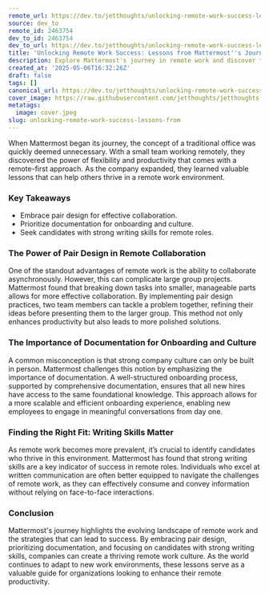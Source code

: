 ```yaml
---
remote_url: https://dev.to/jetthoughts/unlocking-remote-work-success-lessons-from-mattermosts-journey-32me
source: dev_to
remote_id: 2463754
dev_to_id: 2463754
dev_to_url: https://dev.to/jetthoughts/unlocking-remote-work-success-lessons-from-mattermosts-journey-32me
title: 'Unlocking Remote Work Success: Lessons from Mattermost''s Journey'
description: Explore Mattermost's journey in remote work and discover three key productivity hacks that can transform your remote team dynamics.
created_at: '2025-05-06T16:32:26Z'
draft: false
tags: []
canonical_url: https://dev.to/jetthoughts/unlocking-remote-work-success-lessons-from-mattermosts-journey-32me
cover_image: https://raw.githubusercontent.com/jetthoughts/jetthoughts.github.io/master/content/blog/unlocking-remote-work-success-lessons-from/cover.jpeg
metatags:
  image: cover.jpeg
slug: unlocking-remote-work-success-lessons-from
---
```

When Mattermost began its journey, the concept of a traditional office was quickly deemed unnecessary. With a small team working remotely, they discovered the power of flexibility and productivity that comes with a remote-first approach. As the company expanded, they learned valuable lessons that can help others thrive in a remote work environment.

### Key Takeaways

*   Embrace pair design for effective collaboration.
*   Prioritize documentation for onboarding and culture.
*   Seek candidates with strong writing skills for remote roles.

### The Power of Pair Design in Remote Collaboration

One of the standout advantages of remote work is the ability to collaborate asynchronously. However, this can complicate large group projects. Mattermost found that breaking down tasks into smaller, manageable parts allows for more effective collaboration. By implementing pair design practices, two team members can tackle a problem together, refining their ideas before presenting them to the larger group. This method not only enhances productivity but also leads to more polished solutions.

### The Importance of Documentation for Onboarding and Culture

A common misconception is that strong company culture can only be built in person. Mattermost challenges this notion by emphasizing the importance of documentation. A well-structured onboarding process, supported by comprehensive documentation, ensures that all new hires have access to the same foundational knowledge. This approach allows for a more scalable and efficient onboarding experience, enabling new employees to engage in meaningful conversations from day one.

### Finding the Right Fit: Writing Skills Matter

As remote work becomes more prevalent, it’s crucial to identify candidates who thrive in this environment. Mattermost has found that strong writing skills are a key indicator of success in remote roles. Individuals who excel at written communication are often better equipped to navigate the challenges of remote work, as they can effectively consume and convey information without relying on face-to-face interactions.

### Conclusion

Mattermost's journey highlights the evolving landscape of remote work and the strategies that can lead to success. By embracing pair design, prioritizing documentation, and focusing on candidates with strong writing skills, companies can create a thriving remote work culture. As the world continues to adapt to new work environments, these lessons serve as a valuable guide for organizations looking to enhance their remote productivity.